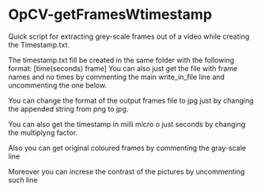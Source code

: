 # OpCV-getFramesWtimestamp

Quick script for extracting grey-scale frames out of a video while creating the Timestamp.txt. 

The timestamp.txt fill be created in the same folder with the following format: [time(seconds) frame]
You can also just get the file with frame names and no times by commenting the main write_in_file line and uncommenting the one below.

You can change the format of the output frames file to jpg just by changing the appended string from png to jpg.

You can also get the timestamp in milli micro o just seconds by changing the multiplyng factor.

Also you can get original coloured frames by commenting the gray-scale line

Moreover you can increse the contrast of the pictures by uncommenting such line
